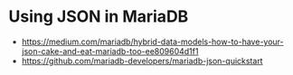 # Using JSON in MariaDB

* https://medium.com/mariadb/hybrid-data-models-how-to-have-your-json-cake-and-eat-mariadb-too-ee809604d1f1
* https://github.com/mariadb-developers/mariadb-json-quickstart
